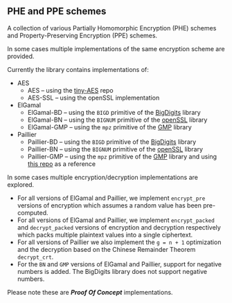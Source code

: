 ## PHE and PPE schemes

A collection of various Partially Homomorphic Encryption (PHE) schemes and Property-Preserving Encryption (PPE) schemes.

In some cases multiple implementations of the same encryption scheme are provided.

Currently the library contains implementations of:

- AES
    - AES – using the [tiny-AES](https://github.com/kokke/tiny-AES-c/blob/master/aes.c) repo
    - AES-SSL  – using the openSSL implementation
- ElGamal
    - ElGamal-BD – using the `BIGD` primitive of the [BigDigits](https://www.di-mgt.com.au/bigdigits.html) library
    - ElGamal-BN – using the `BIGNUM` primitive of the [openSSL](https://www.openssl.org/) library
    - ElGamal-GMP – using the `mpz` primitive of the [GMP](https://gmplib.org/) library
- Paillier
    - Paillier-BD – using the `BIGD` primitive of the [BigDigits](https://www.di-mgt.com.au/bigdigits.html) library
    - Paillier-BN – using the `BIGNUM` primitive of the [openSSL](https://www.openssl.org/) library
    - Paillier-GMP – using the `mpz` primitive of the [GMP](https://gmplib.org/) library and using [this repo](https://github.com/camillevuillaume/Paillier-GMP) as a reference

In some cases multiple encryption/decryption implementations are explored.
- For all versions of ElGamal and Paillier, we implement `encrypt_pre` versions of encryption which assumes a random value has been pre-computed.
- For all versions of ElGamal and Paillier, we implement `encrypt_packed` and `decrypt_packed` versions of encryption and decryption respectively which packs multiple plaintext values into a single ciphertext.
- For all versions of Paillier we also implement the `g = n + 1` optimization and the decryption based on the Chinese Remainder Theorem `decrypt_crt`.
- For the `BN` and `GMP` versions of ElGamal and Paillier, support for negative numbers is added. The BigDigits library does not support negative numbers.

Please note these are **_Proof Of Concept_** implementations.

